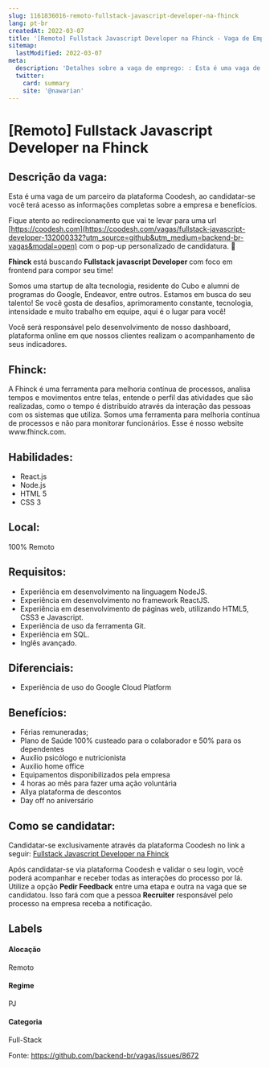 ```yaml
---
slug: 1161836016-remoto-fullstack-javascript-developer-na-fhinck
lang: pt-br
createdAt: 2022-03-07
title: '[Remoto] Fullstack Javascript Developer na Fhinck - Vaga de Emprego'
sitemap:
  lastModified: 2022-03-07
meta:
  description: 'Detalhes sobre a vaga de emprego: : Esta é uma vaga de um parceiro da plataforma Coodesh, ao candidatar-se você terá acesso as informações completas sobre a empresa e benefícios.  Fique atento ao redirecionamento que vai te levar para uma url [https://coodesh.com](https://coodesh.com/vagas/fullstack-javascript-developer-132000332?utm_source=github&utm_medium=backend-br-vagas&modal=open) com o pop-up personalizado de candidatura. 👋 <p><strong>Fhinck </strong>está buscando <strong>Fullstack javascript Developer </strong>com foco em frontend<strong> </strong>para compor seu time!</p> <p>Somos uma startup de alta tecnologia, residente do Cubo e alumni de programas do Google, Endeavor, entre outros. Estamos em busca do seu talento! Se você gosta de desafios, aprimoramento constante, tecnologia, intensidade e muito trabalho em equipe, aqui é o lugar para você!</p> <p>Você será responsável pelo desenvolvimento de nosso dashboard, plataforma online em que nossos clientes realizam o acompanhamento de seus indicadores.&nbsp;</p>'
  twitter:
    card: summary
    site: '@nawarian'
---
```


# [Remoto] Fullstack Javascript Developer na Fhinck

## Descrição da vaga: 
Esta é uma vaga de um parceiro da plataforma Coodesh, ao candidatar-se você terá acesso as informações completas sobre a empresa e benefícios.


Fique atento ao redirecionamento que vai te levar para uma url [https://coodesh.com](https://coodesh.com/vagas/fullstack-javascript-developer-132000332?utm_source=github&utm_medium=backend-br-vagas&modal=open) com o pop-up personalizado de candidatura. 👋
<p><strong>Fhinck </strong>está buscando <strong>Fullstack javascript Developer </strong>com foco em frontend<strong> </strong>para compor seu time!</p>
<p>Somos uma startup de alta tecnologia,  residente do Cubo e alumni de programas do Google, Endeavor, entre outros.  Estamos em busca do seu talento! Se você gosta de desafios, aprimoramento constante, tecnologia, intensidade e muito trabalho em equipe, aqui é o lugar para você!</p>
<p>Você será responsável pelo desenvolvimento de nosso dashboard, plataforma online em que nossos clientes realizam o acompanhamento de seus indicadores.&nbsp;</p>

## Fhinck: 
 <p>A Fhinck é uma ferramenta para melhoria contínua de processos, analisa tempos e movimentos entre telas, entende o perfil das atividades que são realizadas, como o tempo é distribuído através da interação das pessoas com os sistemas que utiliza. Somos uma ferramenta para melhoria contínua de processos e não para monitorar funcionários. Esse é nosso website www.fhinck.com.</p>
</p>

 ## Habilidades: 
 - React.js 
- Node.js 
- HTML 5 
- CSS 3
## Local: 
 100% Remoto
## Requisitos: 
 - Experiência em desenvolvimento na linguagem NodeJS. 
- Experiência em desenvolvimento no framework ReactJS. 
- Experiência em desenvolvimento de páginas web, utilizando HTML5, CSS3 e Javascript. 
- Experiência de uso da ferramenta Git. 
- Experiência em SQL. 
- Inglês avançado.
## Diferenciais: 
 - Experiência de uso do Google Cloud Platform
## Benefícios: 
 - Férias remuneradas; 
- Plano de Saúde 100% custeado para o colaborador e 50% para os dependentes 
- Auxílio psicólogo e nutricionista 
- Auxilio home office 
- Equipamentos disponibilizados pela empresa 
- 4 horas ao mês para fazer uma ação voluntária 
- Allya plataforma de descontos 
- Day off no aniversário
## Como se candidatar:
Candidatar-se exclusivamente através da plataforma Coodesh no link a seguir: [Fullstack Javascript Developer na Fhinck](https://coodesh.com/vagas/fullstack-javascript-developer-132000332?utm_source=github&utm_medium=backend-br-vagas&modal=open)


Após candidatar-se via plataforma Coodesh e validar o seu login, você poderá acompanhar e receber todas as interações do processo por lá. Utilize a opção **Pedir Feedback** entre uma etapa e outra na vaga que se candidatou. Isso fará com que a pessoa **Recruiter** responsável pelo processo na empresa receba a notificação.
## Labels
#### Alocação
Remoto
#### Regime
PJ
#### Categoria
Full-Stack

Fonte: https://github.com/backend-br/vagas/issues/8672